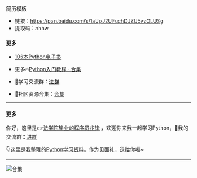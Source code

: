 简历模板

- 链接：https://pan.baidu.com/s/1aUpJ2UFuchDJZU5vzOLUSg
- 提取码：ahhw



#### 更多

- [106本Python电子书](https://mp.weixin.qq.com/s/Wa27Or7SaChF5rCw7LLdVg)
- 更多🔥[Python入门教程 · 合集](https://gitee.com/zhaofeng092/python_auto_office/blob/master/%E5%85%B3%E9%94%AE%E8%AF%8D/%E7%BE%A4%E8%81%8A/%E6%9C%80%E6%96%B0%E6%95%99%E7%A8%8B/%E5%85%A5%E9%97%A8.md)

- 🚸学习交流群：[进群](https://mp.weixin.qq.com/s/oLSUxE1RwTFK5iJFb-jFgQ) 
- 📱社区资源合集：[合集](https://blog.csdn.net/weixin_42321517/article/details/113122547)


------

#### 更多


你好，这里是👉[法学院毕业的程序员兆锋](https://mp.weixin.qq.com/s/UrJ5PkRWYydaajGetUqFYQ) ，欢迎你来我一起学习Python，🚸我的交流群：[进群](https://mp.weixin.qq.com/s/oLSUxE1RwTFK5iJFb-jFgQ) 

👇这里是我整理的[Python学习资料](https://mp.weixin.qq.com/s/2LiIoxPl2SwPHWVxP6UaJQ)，作为见面礼，送给你啦~

------





![合集](https://img-blog.csdnimg.cn/20210303170458567.jpg?x-oss-process=image/watermark,type_ZmFuZ3poZW5naGVpdGk,shadow_10,text_aHR0cHM6Ly9ibG9nLmNzZG4ubmV0L3dlaXhpbl80MjMyMTUxNw==,size_16,color_FFFFFF,t_70#pic_center)